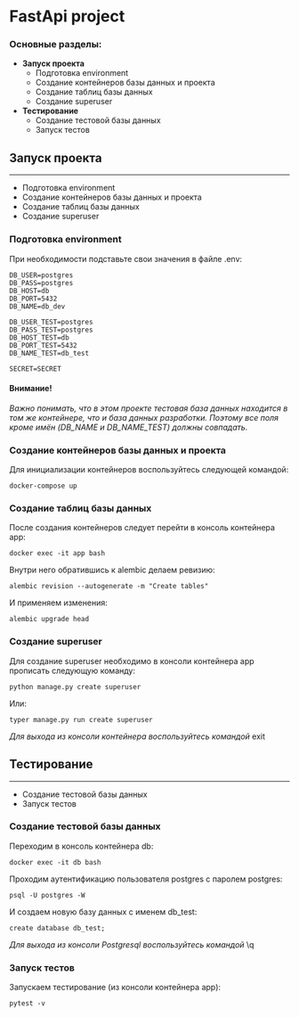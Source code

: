 # FastApi project
### Основные разделы:
* **Запуск проекта**
  * Подготовка environment
  * Создание контейнеров базы данных и проекта
  * Создание таблиц базы данных
  * Создание superuser
* **Тестирование**
  * Создание тестовой базы данных
  * Запуск тестов

## Запуск проекта
___
* Подготовка environment
* Создание контейнеров базы данных и проекта
* Создание таблиц базы данных
* Создание superuser
### Подготовка environment
При необходимости подставьте свои значения в файле .env:
```
DB_USER=postgres
DB_PASS=postgres
DB_HOST=db
DB_PORT=5432
DB_NAME=db_dev

DB_USER_TEST=postgres
DB_PASS_TEST=postgres
DB_HOST_TEST=db
DB_PORT_TEST=5432
DB_NAME_TEST=db_test

SECRET=SECRET
```
#### Внимание!
*Важно понимать, что в этом проекте тестовая база данных находится в том же
контейнере, что и база данных разработки. Поэтому все поля кроме имён 
(DB_NAME и DB_NAME_TEST) должны совпадать.*
### Создание контейнеров базы данных и проекта 
Для инициализации контейнеров воспользуйтесь следующей командой:
```
docker-compose up
```
### Создание таблиц базы данных
После создания контейнеров следует перейти в консоль контейнера app:
```
docker exec -it app bash
```
Внутри него обратившись к alembic делаем ревизию:
```
alembic revision --autogenerate -m "Create tables"
```
И применяем изменения:
```
alembic upgrade head
```
### Создание superuser
Для создание superuser необходимо в консоли контейнера app
прописать следующую команду:
```
python manage.py create superuser
```
Или:
```
typer manage.py run create superuser
```
*Для выхода из консоли контейнера воспользуйтесь командой* exit
## Тестирование
___
* Создание тестовой базы данных
* Запуск тестов
### Создание тестовой базы данных
Переходим в консоль контейнера db:
```
docker exec -it db bash
```
Проходим аутентификацию пользователя postgres с паролем postgres:
```
psql -U postgres -W
```
И создаем новую базу данных с именем db_test:
```
create database db_test;
```
*Для выхода из консоли Postgresql воспользуйтесь командой* \q
### Запуск тестов
Запускаем тестирование (из консоли контейнера app):
```
pytest -v
```
